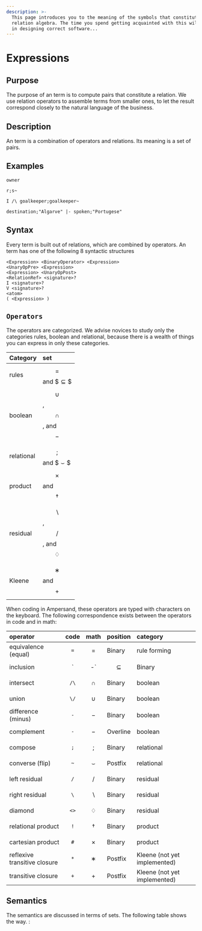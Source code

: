 ```yaml
---
description: >-
  This page introduces you to the meaning of the symbols that constitute
  relation algebra. The time you spend getting acquainted with this will pay off
  in designing correct software...
---
```


# Expressions

## Purpose

The purpose of an term is to compute pairs that constitute a relation. We use relation operators to assemble terms from smaller ones, to let the result correspond closely to the natural language of the business.

## Description

An term is a combination of operators and relations. Its meaning is a set of pairs.

## Examples

`owner`

`r;s~`

`I /\ goalkeeper;goalkeeper~`

`destination;"Algarve" |- spoken;"Portugese"`

## Syntax

Every term is built out of relations, which are combined by operators. An term has one of the following 8 syntactic structures

```text
<Expression> <BinaryOperator> <Expression>
<UnaryOpPre> <Expression>
<Expression> <UnaryOpPost>
<RelationRef> <signature>?
I <signature>?
V <signature>?
<atom>
( <Expression> )
```

## `Operators`

The operators are categorized. We advise novices to study only the categories rules, boolean and relational, because there is a wealth of things you can express in only these categories.

| Category | set |
| :--- | :--- |
| rules | $$=$$ and $$\subseteq\$$ |
| boolean | $$\cup$$, $$\cap$$, and $$-$$ |
| relational | $$;$$ and $$\smallsmile\$$ |
| product | $$\times$$ and $$\dagger$$ |
| residual | $$\backslash$$, $$/$$, and $$♢$$ |
| Kleene | $$∗$$ and $$+$$ |



When coding in Ampersand, these operators are typed with characters on the keyboard. The following correspondence exists between the operators in code and in math:

| operator | code | math | position | category |
| :--- | :---: | :---: | :--- | :--- |
| equivalence \(equal\) | `=` | $$=$$ | Binary | rule forming |
| inclusion | `|-` | $$\subseteq$$ | Binary | rule forming |
| intersect | `/\` | $$∩$$ | Binary | boolean |
| union | `\/` | $$∪$$ | Binary | boolean |
| difference \(minus\) | `-` | $$-$$ | Binary | boolean |
| complement | `-` | $$-$$ | Overline | boolean |
| compose | `;` | $$;$$ | Binary | relational |
| converse \(flip\) | `~` | $$\smallsmile$$ | Postfix | relational |
| left residual | `/` | $$/$$ | Binary | residual |
| right residual | `\` | $$\backslash$$ | Binary | residual |
| diamond | `<>` | $$♢$$ | Binary | residual |
| relational product | `!` | $$†$$ | Binary | product |
| cartesian product | `#` | $$\times$$ | Binary | product |
| reflexive transitive closure | `*` | $$∗$$ | Postfix | Kleene \(not yet implemented\) |
| transitive closure | `+` | $$+$$ | Postfix | Kleene \(not yet implemented\) |

## Semantics

The semantics are discussed in terms of sets. The following table shows the way. :

